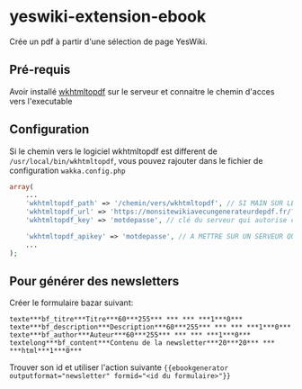 # yeswiki-extension-ebook
Crée un pdf à partir d'une sélection de page YesWiki.

## Pré-requis
Avoir installé [wkhtmltopdf](https://wkhtmltopdf.org/) sur le serveur et connaitre le chemin d'acces vers l'executable

## Configuration
Si le chemin vers le logiciel wkhtmltopdf est different de `/usr/local/bin/wkhtmltopdf`, vous pouvez rajouter dans le fichier de configuration `wakka.config.php`

```php
array(
    ...
    'wkhtmltopdf_path' => '/chemin/vers/wkhtmltopdf', // SI MAIN SUR LE SERVEUR : lien vers l'executable wkhtmltopdf
    'wkhtmltopdf_url' => 'https://monsitewikiavecungenerateurdepdf.fr/?PagePrincipale/pdf', // SINON : l'url du wiki avec l'option pdf qui marche
    'wkhtmltopdf_key' => 'motdepasse', // clé du serveur qui autorise ce wiki a generer des pdf

    'wkhtmltopdf_apikey' => 'motdepasse', // A METTRE SUR UN SERVEUR QUI PARTAGE LES FONCTIONS DE GENERATEUR DE PDF défini le mot de passe pour la clé pour les autres wikis
    ...
);
```

## Pour générer des newsletters
Créer le formulaire bazar suivant:
```
texte***bf_titre***Titre***60***255*** *** *** ***1***0***
texte***bf_description***Description***60***255*** *** *** ***1***0***
texte***bf_author***Auteur***60***255*** *** *** ***1***0***
textelong***bf_content***Contenu de la newsletter***20***20*** *** ***html***1***0***
```

Trouver son id et utiliser l'action suivante
`{{ebookgenerator outputformat="newsletter" formid="<id du formulaire>"}}`
